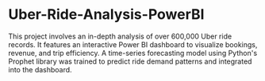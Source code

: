 # Uber-Ride-Analysis-PowerBI
This project involves an in-depth analysis of over 600,000 Uber ride records. It features an interactive Power BI dashboard to visualize bookings, revenue, and trip efficiency. A time-series forecasting model using Python's Prophet library was trained to predict ride demand patterns and integrated into the dashboard. 
